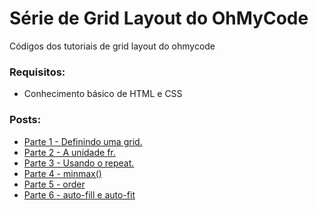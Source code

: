 # Série de Grid Layout do OhMyCode
Códigos dos tutoriais de grid layout do ohmycode

### Requisitos:
- Conhecimento básico de HTML e CSS

### Posts:
- [Parte 1 - Definindo uma grid.](https://ohmycode.com.br/post/aprenda-grid-layout-parte-1/)
- [Parte 2 - A unidade fr.](https://ohmycode.com.br/post/aprenda-grid-layout-parte-2/)
- [Parte 3 - Usando o repeat.](https://ohmycode.com.br/post/aprenda-grid-layout-parte-3/)
- [Parte 4 - minmax()](https://ohmycode.com.br/post/aprenda-grid-layout-parte-4/)
- [Parte 5 - order](https://ohmycode.com.br/post/aprenda-grid-layout-parte-5/)
- [Parte 6 - auto-fill e auto-fit](https://ohmycode.com.br/post/aprenda-grid-layout-parte-6/)